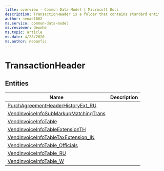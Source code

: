 ```yaml
---
title: overview - Common Data Model | Microsoft Docs
description: TransactionHeader is a folder that contains standard entities related to the Common Data Model.
author: nenad1002
ms.service: common-data-model
ms.reviewer: deonhe
ms.topic: article
ms.date: 4/28/2020
ms.author: nebanfic
---
```


# TransactionHeader


## Entities

|Name|Description|
|---|---|
|[PurchAgreementHeaderHistoryExt_RU](PurchAgreementHeaderHistoryExt_RU.md)||
|[VendInvoiceInfoSubMarkupMatchingTrans](VendInvoiceInfoSubMarkupMatchingTrans.md)||
|[VendInvoiceInfoTable](VendInvoiceInfoTable.md)||
|[VendInvoiceInfoTableExtensionTH](VendInvoiceInfoTableExtensionTH.md)||
|[VendInvoiceInfoTableTaxExtension_IN](VendInvoiceInfoTableTaxExtension_IN.md)||
|[VendInvoiceInfoTable_Officials](VendInvoiceInfoTable_Officials.md)||
|[VendInvoiceInfoTable_RU](VendInvoiceInfoTable_RU.md)||
|[VendInvoiceInfoTable_W](VendInvoiceInfoTable_W.md)||
